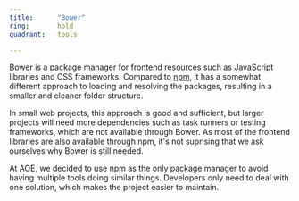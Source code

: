 ```yaml
---
title:      "Bower"
ring:       hold
quadrant:   tools

---
```


[Bower](https://bower.io/) is a package manager for frontend resources such as JavaScript libraries and CSS frameworks. Compared to [npm](https://www.npmjs.com/), it has a somewhat different approach to loading and resolving the packages, resulting in a smaller and cleaner folder structure.

In small web projects, this approach is good and sufficient, but larger projects will need more dependencies such as task runners or testing frameworks, which are not available through Bower. As most of the frontend libraries are also available through npm, it's not suprising that we ask ourselves why Bower is still needed.

At AOE, we decided to use npm as the only package manager to avoid having multiple tools doing similar things. Developers only need to deal with one solution, which makes the project easier to maintain.

